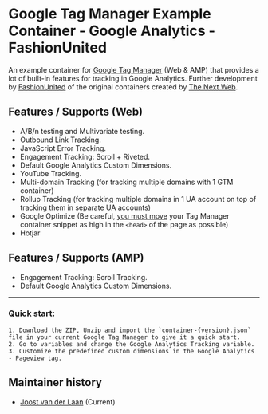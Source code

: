 # Google Tag Manager Example Container - Google Analytics - FashionUnited
An example container for [Google Tag Manager](http://tagmanager.google.com) (Web & AMP)
that provides a lot of built-in features for tracking in Google Analytics.
Further development by [FashionUnited](https://fashionunited.com) of the original containers created by [The Next Web](http://thenextweb.com).

Features / Supports (Web)
-------------------------
* A/B/n testing and Multivariate testing.
* Outbound Link Tracking.
* JavaScript Error Tracking.
* Engagement Tracking: Scroll + Riveted.
* Default Google Analytics Custom Dimensions.
* YouTube Tracking.
* Multi-domain Tracking (for tracking multiple domains with 1 GTM container)
* Rollup Tracking (for tracking multiple domains in 1 UA account on top of tracking them in separate UA accounts)
* Google Optimize (Be careful, [you must move](https://support.google.com/tagmanager/answer/7164339?hl=en) your Tag Manager container snippet as high in the `<head>` of the page as possible)
* Hotjar

Features / Supports (AMP)
-------------------------
* Engagement Tracking: Scroll Tracking.
* Default Google Analytics Custom Dimensions.

<hr />

### Quick start:
	1. Download the ZIP, Unzip and import the `container-{version}.json` file in your current Google Tag Manager to give it a quick start.
	2. Go to variables and change the Google Analytics Tracking variable.
	3. Customize the predefined custom dimensions in the Google Analytics - Pageview tag.

Maintainer history
------------------
  * [Joost van der Laan](https://github.com/Joostvanderlaan) (Current)